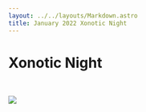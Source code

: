 ```yaml
---
layout: ../../layouts/Markdown.astro
title: January 2022 Xonotic Night
---
```

# Xonotic Night

<br />

![](https://www.cs.mun.ca/~csclub/assets/posters/2022/xonotic_jan_2022.jpg)
